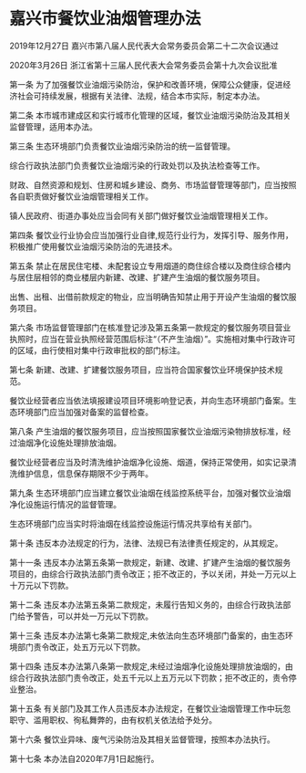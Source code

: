 # 嘉兴市餐饮业油烟管理办法

2019年12月27日 嘉兴市第八届人民代表大会常务委员会第二十二次会议通过

2020年3月26日 浙江省第十三届人民代表大会常务委员会第十九次会议批准

<!-- INFO END -->

第一条 为了加强餐饮业油烟污染防治，保护和改善环境，保障公众健康，促进经济社会可持续发展，根据有关法律、法规，结合本市实际，制定本办法。

第二条 本市城市建成区和实行城市化管理的区域，餐饮业油烟污染防治及其相关监督管理，适用本办法。

第三条 生态环境部门负责餐饮业油烟污染防治的统一监督管理。

综合行政执法部门负责餐饮业油烟污染的行政处罚以及执法检查等工作。

财政、自然资源和规划、住房和城乡建设、商务、市场监督管理等部门，应当按照各自职责做好餐饮业油烟管理相关工作。

镇人民政府、街道办事处应当会同有关部门做好餐饮业油烟管理相关工作。

第四条 餐饮业行业协会应当加强行业自律,规范行业行为，发挥引导、服务作用，积极推广使用餐饮业油烟污染防治的先进技术。

第五条 禁止在居民住宅楼、未配套设立专用烟道的商住综合楼以及商住综合楼内与居住层相邻的商业楼层内新建、改建、扩建产生油烟的餐饮服务项目。

出售、出租、出借前款规定的物业，应当明确告知禁止用于开设产生油烟的餐饮服务项目。

第六条 市场监督管理部门在核准登记涉及第五条第一款规定的餐饮服务项目营业执照时，应当在营业执照经营范围后标注“（不产生油烟）”。实施相对集中行政许可的区域，由行使相对集中行政审批权的部门标注。

第七条 新建、改建、扩建餐饮服务项目，应当符合国家餐饮业环境保护技术规范。

餐饮业经营者应当依法填报建设项目环境影响登记表，并向生态环境部门备案。生态环境部门应当加强对备案的监督检查。

第八条 产生油烟的餐饮服务项目，应当按照国家餐饮业油烟污染物排放标准，经过油烟净化设施处理排放油烟。

餐饮业经营者应当及时清洗维护油烟净化设施、烟道，保持正常使用，如实记录清洗维护信息，信息保存期限不少于两年。

第九条 生态环境部门应当建立餐饮业油烟在线监控系统平台，加强对餐饮业油烟净化设施运行情况的监督管理。

生态环境部门应当实时将油烟在线监控设施运行情况共享给有关部门。

第十条 违反本办法规定的行为，法律、法规已有法律责任规定的，从其规定。

第十一条 违反本办法第五条第一款规定，新建、改建、扩建产生油烟的餐饮服务项目的，由综合行政执法部门责令改正；拒不改正的，予以关闭，并处一万元以上十万元以下罚款。

第十二条 违反本办法第五条第二款规定，未履行告知义务的，由综合行政执法部门给予警告，可以并处一万元以下罚款。

第十三条 违反本办法第七条第二款规定,未依法向生态环境部门备案的，由生态环境部门责令改正，处五万元以下罚款。

第十四条 违反本办法第八条第一款规定,未经过油烟净化设施处理排放油烟的，由综合行政执法部门责令改正，处五千元以上五万元以下罚款；拒不改正的，责令停业整治。

第十五条 有关部门及其工作人员违反本办法规定，在餐饮业油烟管理工作中玩忽职守、滥用职权、徇私舞弊的，由有权机关依法给予处分。

第十六条 餐饮业异味、废气污染防治及其相关监督管理，按照本办法执行。

第十七条 本办法自2020年7月1日起施行。